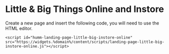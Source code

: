 # Little & Big Things Online and Instore

Create a new page and insert the following code, you will need to use the HTML editor.

```
<script id="humm-landing-page-little-big-instore-online" src="https://widgets.%domain%/content/scripts/landing-page-little-big-instore-online.js"></script>
```

<br>
<script id="humm-landing-page-little-big-instore-online" src="https://widgets.%domain%/content/scripts/landing-page-little-big-instore-online.js"></script>
